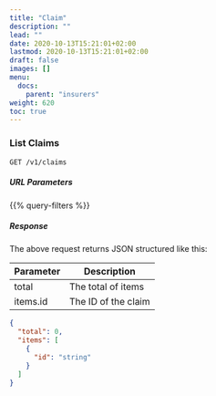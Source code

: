 ```yaml
---
title: "Claim"
description: ""
lead: ""
date: 2020-10-13T15:21:01+02:00
lastmod: 2020-10-13T15:21:01+02:00
draft: false
images: []
menu:
  docs:
    parent: "insurers"
weight: 620
toc: true
---
```


### List Claims

`GET /v1/claims`

##### URL Parameters

{{% query-filters %}}

##### Response

The above request returns JSON structured like this:

Parameter | Description
--------- | -----------
total | The total of items
items.id | The ID of the claim

```json
{
  "total": 0,
  "items": [
    {
      "id": "string"
    }
  ]
}
```
